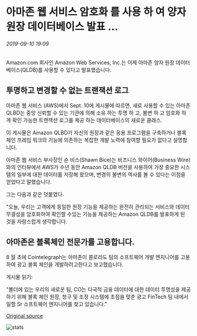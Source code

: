 # 아마존 웹 서비스 암호화 를 사용 하 여 양자 원장 데이터베이스 발표 ...

###### 2019-09-10 19:09

Amazon.com 회사인 Amazon Web Services, Inc.는 이제 아마존 양자 원장 데이터베이스(QLDB)를 사용할 수 있다고 발표했습니다.

## 투명하고 변경할 수 없는 트랜잭션 로그

아마존 웹 서비스 (AWS)에서 Sept. 10에 게시물에 따르면, 새로 사용할 수 있는 아마존 QLBD는 중앙 신뢰할 수 있는 기관에 의해 소유 하는 투명 하 고, 불변 하 고 암호화 하 게 확인 가능한 트랜잭션 로그를 제공 하는 데이터베이스의 새로운 클래스.

이 게시물은 Amazon QLBD가 자신의 원장과 같은 응용 프로그램을 구축하거나 블록 체인 프레임 워크의 기능에 의존하는 복잡한 개발 노력에 참여할 필요가 없다고 설명합니다.

아마존 웹 서비스 부사장인 숀 비스(Shawn Bice)는 비즈니스 와이어(Business Wire)와의 인터뷰에서 AWS가 수년 동안 Amazon QLDB 버전을 사용하여 가장 중요한 시스템의 일부에 대한 데이터를 저장해 왔으며, 변경의 불변의 역사를 볼 수 있다는 이점을 얻었다고 말했습니다.

그는 다음과 같은 덧붙였다.

"오늘, 우리는 고객에게 동일한 원장 기능을 제공하는 완전히 관리되는 서비스와 데이터 무결성을 암호화하여 확인할 수있는 기능을 제공하는 Amazon QLDB를 발표하게 된 것을 자랑스럽게 생각합니다.

## 아마존은 블록체인 전문가를 고용합니다.

8 월 초에 Cointelegraph는 아마존이 콜로라도 팀의 소프트웨어 개발 엔지니어를 고용하여 광고 블록 체인을 개발하려고한다고 보고했습니다.

게시물 읽기:

"볼더에 있는 우리의 새로운 팀, CO는 다국적 금융 데이터에 대한 데이터 투명성을 제공하기 위해 블록 체인 원장, 청구 및 조정 시스템에 초점을 맞춘 광고 FinTech 팀 내에서 일할 Sr 소프트웨어 엔지니어를 찾고 있습니다."

[Original source](https://cointelegraph.com/news/amazon-web-services-announces-cryptography-using-quantum-ledger-database)

![stats](https://c.statcounter.com/11760860/0/a89fa40b/1/ "stats")